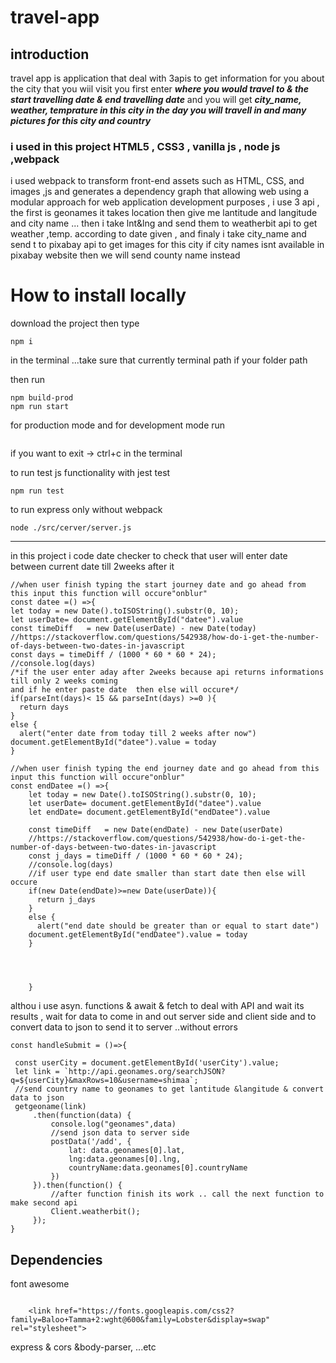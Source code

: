 # travel-app

## introduction

travel app is application that deal with 3apis to get information for you about the city that you wiil visit 
you first enter **_where you would travel to & the start travelling date & end travelling date_** and you will get **_city_name,  weather,  temprature  in this city in the day you will travell in and many pictures for this city and country_** 
### i used in this project HTML5 , CSS3 , vanilla js , node js ,webpack
i used webpack to  transform front-end assets such as HTML, CSS, and images ,js  and generates a dependency graph  that allowing web using a modular approach for  web application development purposes , i use 3 api , the first is geonames it takes location then give me lantitude and langitude and city name ... then i take lnt&lng and send them to weatherbit api to get  weather ,temp. according to date given , and finaly i take city_name and send t to pixabay api to get images for this city if city names isnt available in pixabay website then  we will send county name instead 

# How to install locally 
 download the project  then type
 ```
 npm i 
 ```
 in the terminal ...take sure that currently terminal path if your folder path
 
 then run 
 ```
 npm build-prod
 npm run start
 ```
 for production mode 
 and for development mode run 
 ```npm run build-de
 ```
 if you want to exit -> ctrl+c in the terminal
 
  to run test js functionality with jest test
 
 ```
 npm run test 
 ```
 to run express only without webpack
 ```
 node ./src/cerver/server.js
 ```
----------------------------------------------------------------------------------------------------------

in this project i code date checker to check that user will enter date between current date till 2weeks after it 
```
//when user finish typing the start journey date and go ahead from this input this function will occure"onblur" 
const datee =() =>{
let today = new Date().toISOString().substr(0, 10);
let userDate= document.getElementById("datee").value
const timeDiff   = new Date(userDate) - new Date(today)
//https://stackoverflow.com/questions/542938/how-do-i-get-the-number-of-days-between-two-dates-in-javascript
const days = timeDiff / (1000 * 60 * 60 * 24);
//console.log(days)
/*if the user enter aday after 2weeks because api returns informations till only 2 weeks coming
and if he enter paste date  then else will occure*/
if(parseInt(days)< 15 && parseInt(days) >=0 ){
  return days
}
else {
  alert("enter date from today till 2 weeks after now")
document.getElementById("datee").value = today
}

```
```
//when user finish typing the end journey date and go ahead from this input this function will occure"onblur" 
const endDatee =() =>{
    let today = new Date().toISOString().substr(0, 10);
    let userDate= document.getElementById("datee").value
    let endDate= document.getElementById("endDatee").value

    const timeDiff   = new Date(endDate) - new Date(userDate)
    //https://stackoverflow.com/questions/542938/how-do-i-get-the-number-of-days-between-two-dates-in-javascript
    const j_days = timeDiff / (1000 * 60 * 60 * 24);
    //console.log(days)
    //if user type end date smaller than start date then else will occure
    if(new Date(endDate)>=new Date(userDate)){
      return j_days
    }
    else {
      alert("end date should be greater than or equal to start date")
    document.getElementById("endDatee").value = today
    }
    
    
    
    
    }
 ```
 althou i use asyn. functions & await & fetch to deal with API and wait its results , wait for data to come in and out server side and client side 
 and to convert data to json to send it to server ..without errors 
 ```
 const handleSubmit = ()=>{

  const userCity = document.getElementById('userCity').value;
  let link = `http://api.geonames.org/searchJSON?q=${userCity}&maxRows=10&username=shimaa`;
  //send country name to geonames to get lantitude &langitude & convert data to json 
  getgeoname(link)
      .then(function(data) {
          console.log("geonames",data)
          //send json data to server side 
          postData('/add', {
              lat: data.geonames[0].lat,
              lng:data.geonames[0].lng,
              countryName:data.geonames[0].countryName
          })
      }).then(function() {
          //after function finish its work .. call the next function to make second api
          Client.weatherbit();   
      });
}
```
## Dependencies 
font awesome 
```

    <link href="https://fonts.googleapis.com/css2?family=Baloo+Tamma+2:wght@600&family=Lobster&display=swap" rel="stylesheet">

```
express & cors &body-parser, ...etc
